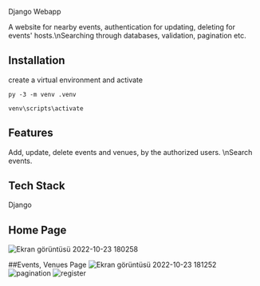 
Django Webapp

A website for nearby events, authentication for updating, deleting for events' hosts.\nSearching through databases, validation, pagination etc.


## Installation

create a virtual environment and activate

    py -3 -m venv .venv

    venv\scripts\activate


## Features

Add, update, delete events and venues, by the authorized users.
\nSearch events.
## Tech Stack
Django

## Home Page
![Ekran görüntüsü 2022-10-23 180258](https://user-images.githubusercontent.com/96862833/197399937-40de19d5-66c4-4d2c-a573-b25ead5325b9.png)

##Events, Venues Page
![Ekran görüntüsü 2022-10-23 181252](https://user-images.githubusercontent.com/96862833/197400167-06e47ce7-38a0-46c4-94dc-2525e8e0f9bf.png)
![pagination](https://user-images.githubusercontent.com/96862833/197400169-ae80baac-bb9f-459c-ac73-c173de362ead.png)
![register](https://user-images.githubusercontent.com/96862833/197400172-2378b141-c134-4a8f-ab9c-d7d3acc68512.png)

